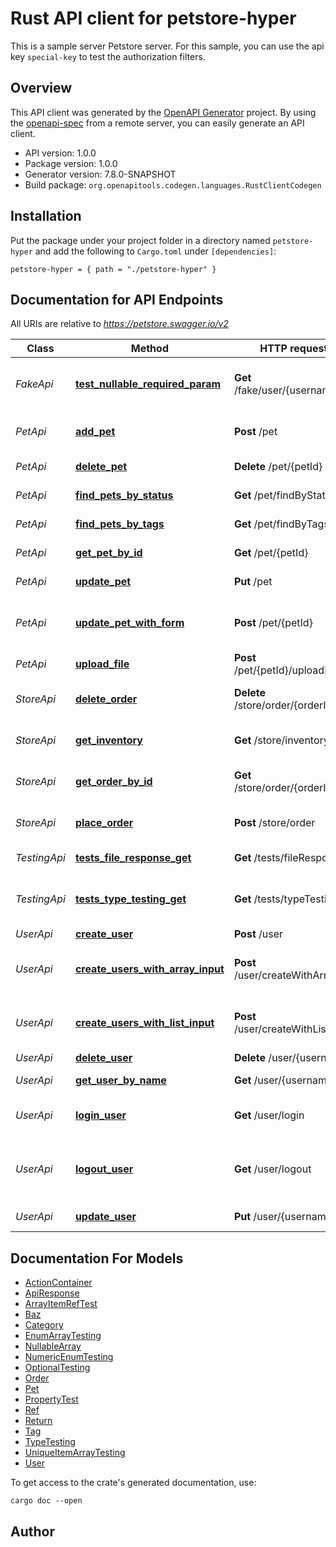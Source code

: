 # Rust API client for petstore-hyper

This is a sample server Petstore server. For this sample, you can use the api key `special-key` to test the authorization filters.


## Overview

This API client was generated by the [OpenAPI Generator](https://openapi-generator.tech) project.  By using the [openapi-spec](https://openapis.org) from a remote server, you can easily generate an API client.

- API version: 1.0.0
- Package version: 1.0.0
- Generator version: 7.8.0-SNAPSHOT
- Build package: `org.openapitools.codegen.languages.RustClientCodegen`

## Installation

Put the package under your project folder in a directory named `petstore-hyper` and add the following to `Cargo.toml` under `[dependencies]`:

```
petstore-hyper = { path = "./petstore-hyper" }
```

## Documentation for API Endpoints

All URIs are relative to *https://petstore.swagger.io/v2*

Class | Method | HTTP request | Description
------------ | ------------- | ------------- | -------------
*FakeApi* | [**test_nullable_required_param**](docs/FakeApi.md#test_nullable_required_param) | **Get** /fake/user/{username} | To test nullable required parameters
*PetApi* | [**add_pet**](docs/PetApi.md#add_pet) | **Post** /pet | Add a new pet to the store
*PetApi* | [**delete_pet**](docs/PetApi.md#delete_pet) | **Delete** /pet/{petId} | Deletes a pet
*PetApi* | [**find_pets_by_status**](docs/PetApi.md#find_pets_by_status) | **Get** /pet/findByStatus | Finds Pets by status
*PetApi* | [**find_pets_by_tags**](docs/PetApi.md#find_pets_by_tags) | **Get** /pet/findByTags | Finds Pets by tags
*PetApi* | [**get_pet_by_id**](docs/PetApi.md#get_pet_by_id) | **Get** /pet/{petId} | Find pet by ID
*PetApi* | [**update_pet**](docs/PetApi.md#update_pet) | **Put** /pet | Update an existing pet
*PetApi* | [**update_pet_with_form**](docs/PetApi.md#update_pet_with_form) | **Post** /pet/{petId} | Updates a pet in the store with form data
*PetApi* | [**upload_file**](docs/PetApi.md#upload_file) | **Post** /pet/{petId}/uploadImage | uploads an image
*StoreApi* | [**delete_order**](docs/StoreApi.md#delete_order) | **Delete** /store/order/{orderId} | Delete purchase order by ID
*StoreApi* | [**get_inventory**](docs/StoreApi.md#get_inventory) | **Get** /store/inventory | Returns pet inventories by status
*StoreApi* | [**get_order_by_id**](docs/StoreApi.md#get_order_by_id) | **Get** /store/order/{orderId} | Find purchase order by ID
*StoreApi* | [**place_order**](docs/StoreApi.md#place_order) | **Post** /store/order | Place an order for a pet
*TestingApi* | [**tests_file_response_get**](docs/TestingApi.md#tests_file_response_get) | **Get** /tests/fileResponse | Returns an image file
*TestingApi* | [**tests_type_testing_get**](docs/TestingApi.md#tests_type_testing_get) | **Get** /tests/typeTesting | Route to test the TypeTesting schema
*UserApi* | [**create_user**](docs/UserApi.md#create_user) | **Post** /user | Create user
*UserApi* | [**create_users_with_array_input**](docs/UserApi.md#create_users_with_array_input) | **Post** /user/createWithArray | Creates list of users with given input array
*UserApi* | [**create_users_with_list_input**](docs/UserApi.md#create_users_with_list_input) | **Post** /user/createWithList | Creates list of users with given input array
*UserApi* | [**delete_user**](docs/UserApi.md#delete_user) | **Delete** /user/{username} | Delete user
*UserApi* | [**get_user_by_name**](docs/UserApi.md#get_user_by_name) | **Get** /user/{username} | Get user by user name
*UserApi* | [**login_user**](docs/UserApi.md#login_user) | **Get** /user/login | Logs user into the system
*UserApi* | [**logout_user**](docs/UserApi.md#logout_user) | **Get** /user/logout | Logs out current logged in user session
*UserApi* | [**update_user**](docs/UserApi.md#update_user) | **Put** /user/{username} | Updated user


## Documentation For Models

 - [ActionContainer](docs/ActionContainer.md)
 - [ApiResponse](docs/ApiResponse.md)
 - [ArrayItemRefTest](docs/ArrayItemRefTest.md)
 - [Baz](docs/Baz.md)
 - [Category](docs/Category.md)
 - [EnumArrayTesting](docs/EnumArrayTesting.md)
 - [NullableArray](docs/NullableArray.md)
 - [NumericEnumTesting](docs/NumericEnumTesting.md)
 - [OptionalTesting](docs/OptionalTesting.md)
 - [Order](docs/Order.md)
 - [Pet](docs/Pet.md)
 - [PropertyTest](docs/PropertyTest.md)
 - [Ref](docs/Ref.md)
 - [Return](docs/Return.md)
 - [Tag](docs/Tag.md)
 - [TypeTesting](docs/TypeTesting.md)
 - [UniqueItemArrayTesting](docs/UniqueItemArrayTesting.md)
 - [User](docs/User.md)


To get access to the crate's generated documentation, use:

```
cargo doc --open
```

## Author



